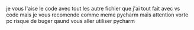 je vous l'aise le code avec tout les autre fichier que j'ai tout fait avec vs code mais je vous recomende comme meme pycharm mais attention vorte pc risque de buger qaund vous aller utiliser pycharm

